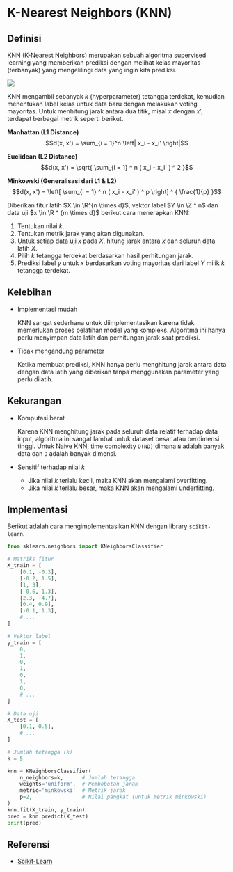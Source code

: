 # K-Nearest Neighbors (KNN)

## Definisi

KNN (K-Nearest Neighbors) merupakan sebuah algoritma supervised learning yang memberikan prediksi dengan melihat kelas mayoritas (terbanyak) yang mengelilingi data yang ingin kita prediksi.

<img src="https://machinelearningknowledge.ai/wp-content/uploads/2018/08/Value-of-K.gif">

KNN mengambil sebanyak $k$ (hyperparameter) tetangga terdekat, kemudian menentukan label kelas untuk data baru dengan melakukan voting mayoritas. Untuk menhitung jarak antara dua titik, misal $x$ dengan $x'$, terdapat berbagai metrik seperti berikut.

**Manhattan (L1 Distance)**
$$d(x, x') = \sum_{i = 1}^n \left| x_i - x_i' \right|$$

**Euclidean (L2 Distance)**
$$d(x, x') = \sqrt{ \sum_{i = 1} ^ n ( x_i - x_i' ) ^ 2 }$$

**Minkowski (Generalisasi dari L1 & L2)**
$$d(x, x') = \left[ \sum_{i = 1} ^ n ( x_i - x_i' ) ^ p \right] ^ { \frac{1}{p} }$$

Diberikan fitur latih $X \in \R^{n \times d}$, vektor label $Y \in \Z ^ n$ dan data uji $x \in \R ^ {m \times d}$ berikut cara menerapkan KNN:
1. Tentukan nilai $k$.
2. Tentukan metrik jarak yang akan digunakan.
3. Untuk setiap data uji $x$ pada $X$, hitung jarak antara $x$ dan seluruh data latih $X$.
4. Pilih $k$ tetangga terdekat berdasarkan hasil perhitungan jarak.
5. Prediksi label $y$ untuk $x$ berdasarkan voting mayoritas dari label $Y$ milik $k$ tetangga terdekat.



## Kelebihan

- Implementasi mudah

	KNN sangat sederhana untuk diimplementasikan karena tidak memerlukan proses pelatihan model yang kompleks. Algoritma ini hanya perlu menyimpan data latih dan perhitungan jarak saat prediksi.
	
- Tidak mengandung parameter

	Ketika membuat prediksi, KNN hanya perlu menghitung jarak antara data dengan data latih yang diberikan tanpa menggunakan parameter yang perlu dilatih.

## Kekurangan

- Komputasi berat
	
	Karena KNN menghitung jarak pada seluruh data relatif terhadap data input, algoritma ini sangat lambat untuk dataset besar atau berdimensi tinggi. Untuk Naive KNN, time complexity `O(ND)` dimana `N` adalah banyak data dan `D` adalah banyak dimensi.

- Sensitif terhadap nilai $k$
	- Jika nilai $k$ terlalu kecil, maka KNN akan mengalami overfitting.
	- Jika nilai $k$ terlalu besar, maka KNN akan mengalami underfitting.

## Implementasi

Berikut adalah cara mengimplementasikan KNN dengan library `scikit-learn`.

```python
from sklearn.neighbors import KNeighborsClassifier

# Matriks fitur
X_train = [
	[0.1, -0.3],
	[-0.2, 1.5],
	[1, 3],
	[-0.6, 1.3],
	[2.3, -4.7],
	[0.4, 0.9],
	[-0.1, 1.3],
	# ...
]

# Vektor label
y_train = [
	0,
	1,
	0,
	1,
	0,
	1,
	0,
	# ...
]

# Data uji
X_test = [
    [0.1, 0.5],
    # ...
]

# Jumlah tetangga (k)
k = 5

knn = KNeighborsClassifier(
    n_neighbors=k,      # Jumlah tetangga
    weights='uniform',  # Pembobotan jarak
    metric='minkowski'  # Metrik jarak
    p=2,                # Nilai pangkat (untuk metrik minkowski)
)
knn.fit(X_train, y_train)
pred = knn.predict(X_test)
print(pred)
```

## Referensi

- [Scikit-Learn](https://scikit-learn.org/stable/modules/neighbors.html#classification)